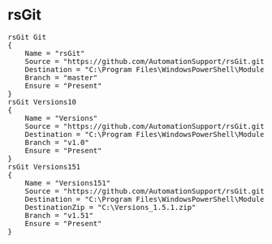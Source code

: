 rsGit
=====
<pre>
rsGit Git
{
    Name = "rsGit"
    Source = "https://github.com/AutomationSupport/rsGit.git"
    Destination = "C:\Program Files\WindowsPowerShell\Modules\"
    Branch = "master"
    Ensure = "Present"
}
rsGit Versions10
{
    Name = "Versions"
    Source = "https://github.com/AutomationSupport/rsGit.git"
    Destination = "C:\Program Files\WindowsPowerShell\Modules\1.0\"
    Branch = "v1.0"
    Ensure = "Present"
}
rsGit Versions151
{
    Name = "Versions151"
    Source = "https://github.com/AutomationSupport/rsGit.git"
    Destination = "C:\Program Files\WindowsPowerShell\Modules\1.51\"
    DestinationZip = "C:\Versions_1.5.1.zip"
    Branch = "v1.51"
    Ensure = "Present"
}
</pre>